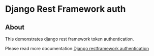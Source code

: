 # Django Rest Framework auth

## About
This demonstrates django rest framework token authentication.

Please read more documentation [Django restframework authentication](https://www.django-rest-framework.org/api-guide/authentication/)